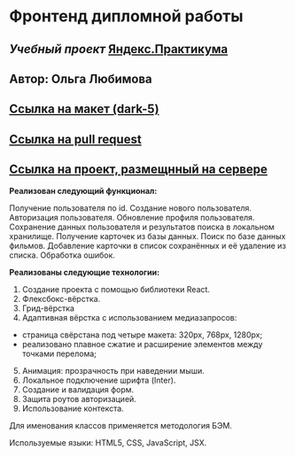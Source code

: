 # **Фронтенд дипломной работы**

## _Учебный проект_ [Яндекс.Практикума](https://practicum.yandex.ru/)

## Автор: Ольга Любимова

## [Ссылка на макет (dark-5)](https://www.figma.com/file/6FMWkB94wE7KTkcCgUXtnC/Дипломный-проект?type=design&node-id=1-11614&mode=design)

## [Ссылка на pull request](https://github.com/Aelia5/movies-explorer-frontend/pull/2)

## [Ссылка на проект, размещнный на сервере](https://aelia.diploma.nomoredomainsmonster.ru/)

**Реализован следующий функционал:**

Получение пользователя по id.
Создание нового пользователя.
Авторизация пользователя.
Обновление профиля пользователя.
Сохранение данных пользователя и результатов поиска в локальном хранилище.
Получение карточек из базы данных.
Поиск по базе данных фильмов.
Добавление карточки в список сохранённых и её удаление из списка.
Обработка ошибок.

**Реализованы следующие технологии:**

1. Создание проекта с помощью библиотеки React.
2. Флексбокс-вёрстка.
3. Грид-вёрстка
4. Адаптивная вёрстка с использованием медиазапросов:
* страница свёрстана под четыре макета: 320px, 768px, 1280px;
* реализовано плавное сжатие и расширение элементов между точками перелома;
5. Анимация: прозрачность при наведении мыши.
6. Локальное подключение шрифта (Inter).
7. Создание и валидация форм.
8. Защита роутов авторизацией.
9. Использование контекста.

Для именования классов применяется методология БЭМ.


Используемые языки: HTML5, CSS, JavaScript, JSX.